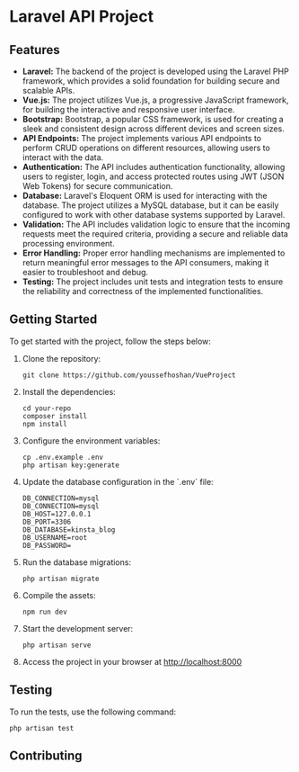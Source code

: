 <!DOCTYPE html>
<html>

<head>
  <title>Laravel API Project</title>
</head>

<body>
  <h1>Laravel API Project</h1>

  <h2>Features</h2>
  <ul>
    <li><strong>Laravel:</strong> The backend of the project is developed using the Laravel PHP framework, which provides a solid foundation for building secure and scalable APIs.</li>
    <li><strong>Vue.js:</strong> The project utilizes Vue.js, a progressive JavaScript framework, for building the interactive and responsive user interface.</li>
    <li><strong>Bootstrap:</strong> Bootstrap, a popular CSS framework, is used for creating a sleek and consistent design across different devices and screen sizes.</li>
    <li><strong>API Endpoints:</strong> The project implements various API endpoints to perform CRUD operations on different resources, allowing users to interact with the data.</li>
    <li><strong>Authentication:</strong> The API includes authentication functionality, allowing users to register, login, and access protected routes using JWT (JSON Web Tokens) for secure communication.</li>
    <li><strong>Database:</strong> Laravel's Eloquent ORM is used for interacting with the database. The project utilizes a MySQL database, but it can be easily configured to work with other database systems supported by Laravel.</li>
    <li><strong>Validation:</strong> The API includes validation logic to ensure that the incoming requests meet the required criteria, providing a secure and reliable data processing environment.</li>
    <li><strong>Error Handling:</strong> Proper error handling mechanisms are implemented to return meaningful error messages to the API consumers, making it easier to troubleshoot and debug.</li>
    <li><strong>Testing:</strong> The project includes unit tests and integration tests to ensure the reliability and correctness of the implemented functionalities.</li>
  </ul>

  <h2>Getting Started</h2>
  <p>To get started with the project, follow the steps below:</p>
  <ol>
    <li>Clone the repository:</li>
    <pre><code>git clone https://github.com/youssefhoshan/VueProject</code></pre>
    <li>Install the dependencies:</li>
    <pre><code>cd your-repo
composer install
npm install</code></pre>
    <li>Configure the environment variables:</li>
    <pre><code>cp .env.example .env
php artisan key:generate</code></pre>
    <li>Update the database configuration in the `.env` file:</li>
    <pre><code>DB_CONNECTION=mysql
DB_CONNECTION=mysql
DB_HOST=127.0.0.1
DB_PORT=3306
DB_DATABASE=kinsta_blog
DB_USERNAME=root
DB_PASSWORD=</code></pre>
    <li>Run the database migrations:</li>
    <pre><code>php artisan migrate</code></pre>
    <li>Compile the assets:</li>
    <pre><code>npm run dev</code></pre>
    <li>Start the development server:</li>
    <pre><code>php artisan serve</code></pre>
    <li>Access the project in your browser at <a href="http://localhost:8000">http://localhost:8000</a></li>
  </ol>

  <h2>Testing</h2>
  <p>To run the tests, use the following command:</p>
  <pre><code>php artisan test</code></pre>

  <h2>Contributing</h2
